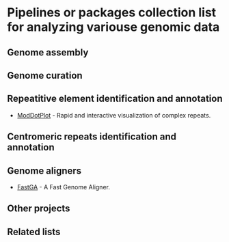 Pipelines or packages collection list for analyzing variouse genomic data
================

<!-- This is commented out. -->
Genome assembly
--------------------------------

Genome curation
--------------------------------

Repeatitive element identification and annotation
--------------------------------
* [ModDotPlot](https://github.com/marbl/ModDotPlot) - Rapid and interactive visualization of complex repeats.


Centromeric repeats identification and annotation
--------------------------------

Genome aligners 
--------------------------------

* [FastGA](https://github.com/thegenemyers/FASTGA) - A Fast Genome Aligner.


Other projects
----------------

Related lists
--------------

